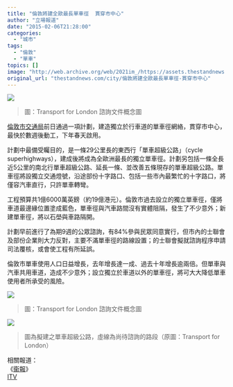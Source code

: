 ```yaml
---
title: "倫敦將建全歐最長單車徑  貫穿市中心"
author: "立場報道"
date: "2015-02-06T21:28:00"
categories:
  - "城市"
tags:
  - "倫敦"
  - "單車"
topics: []
image: "http://web.archive.org/web/2021im_/https://assets.thestandnews.com/media/photos/jasjkdlajskld_JidWE_1200x0-crop_jNiPX.png"
original_url: "thestandnews.com/city/倫敦將建全歐最長單車徑-貫穿市中心"
---
```

![](http://web.archive.org/web/2021im_/https://assets.thestandnews.com/media/photos/jasjkdlajskld_JidWE_1200x0-crop_jNiPX.png)
> 圖：Transport for London 諮詢文件概念圖

[倫敦市交通局](http://web.archive.org/web/20211229043910/http://www.tfl.gov.uk/info-for/media/press-releases/2015/february/final-plans-for-mayor-s-crossrail-for-bikes-approved)前日通過一項計劃，建造獨立於行車道的單車徑網絡，貫穿市中心，最快於數週後動工，下年春天啟用。

計劃中最備受矚目的，是一條29公里長的東西行「單車超級公路」（cycle superhighways），建成後將成為全歐洲最長的獨立單車徑。計劃另包括一條全長近5公里的南北行單車超級公路、延長一條、並改善五條現存的單車超級公路。單車徑將設獨立交通燈號，沿途部份十字路口、包括一些市內最繁忙的十字路口，將僅容汽車直行，只許單車轉彎。

工程預算共1億6000萬英鎊（約19億港元）。倫敦市過去設立的獨立單車徑，僅將車道最邊緣位置塗成藍色，單車徑與汽車路間沒有實體阻隔，發生了不少意外；新建單車徑，將以石壆與車路隔開。

計劃早前進行了為期9週的公眾諮詢，有84%參與民眾同意實行，但市內的士聯會及部份企業則大力反對，主要不滿單車徑的路線設置；的士聯會擬就諮詢程序申請司法覆核，或會使工程有所延誤。

倫敦市單車使用人口日益增長，去年增長達一成、過去十年增長逾兩倍。但單車與汽車共用車道，造成不少意外；設立獨立於車道以外的單車徑，將可大大降低單車使用者所承受的風險。

![](http://web.archive.org/web/2021im_/https://assets.thestandnews.com/media/photos/Westway20cycle20lane20small_iLKZs.jpg)
> 圖：Transport for London 諮詢文件概念圖

![](http://web.archive.org/web/2021im_/https://assets.thestandnews.com/media/photos/12-3-01_5X32q.png)
> 圖為擬建之單車超級公路，虛線為尚待諮詢的路段（原圖：Transport for London）

相關報道：  
《[衞報](http://web.archive.org/web/20211229043910/http://www.theguardian.com/uk-news/2015/feb/04/segregated-cycle-lanes-london-tfl)》  
[ITV](http://web.archive.org/web/20211229043910/http://www.itv.com/news/london/2015-02-04/boris-johnsons-flagship-policy-to-revolutionise-cycling-in-london-set-to-get-the-final-go-ahead-today/)